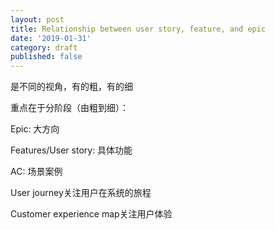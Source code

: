 ```yaml
---
layout: post
title: Relationship between user story, feature, and epic
date: '2019-01-31'
category: draft
published: false
---
```


是不同的视角，有的粗，有的细  

重点在于分阶段（由粗到细）：

Epic: 大方向

Features/User story: 具体功能

AC: 场景案例

User journey关注用户在系统的旅程

Customer experience map关注用户体验